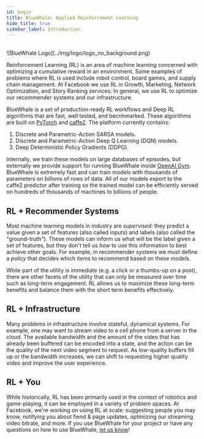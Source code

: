 ```yaml
---
id: begin
title: BlueWhale: Applied Reinforcement Learning
hide_title: true
sidebar_label: Introduction
---
```


<br/>
![BlueWhale Logo](../img/logo/logo_no_background.png)
<br/>

Reinforcement Learning (RL) is an area of machine learning concerned with optimizing a cumulative reward in an environment. Some examples of problems where RL is used include robot control, board games, and supply chain management.  At Facebook we use RL in Growth, Marketing, Network Optimization, and Story Ranking services.  In general, we use RL to optimize our recommender systems and our infrastructure.

BlueWhale is a set of production-ready RL workflows and Deep RL algorithms that are fast, well tested, and becnhmarked. These algorithms are built on [PyTorch](http://pytorch.org/) and [caffe2](http://caffe2.ai/).  The platform currently contains:

1. Discrete and Parametric-Action SARSA models.
2. Discrete and Parametric-Action Deep Q Learning (DQN) models.
3. Deep Deterministic Policy Gradients (DDPG).

Internally, we train these models on large databases of episodes, but externally we provide support for running BlueWhale inside [OpenAI Gym](gym.openai.com).  BlueWhale is extremely fast and can train models with thousands of parameters on billions of rows of data.  All of our models export to the caffe2 predictor after training so the trained model can be efficiently served on hundreds of thousands of machines to billions of people.

## RL + Recommender Systems

Most machine learning models in industry are *supervised*: they predict a value given a set of features (also called inputs) and labels (also called the "ground-truth").  These models can inform us *what* will be the label given a set of features, but they don't tell us *how* to use this information to best achieve other goals.  For example, in recommender systems we must define a *policy* that decides which items to recommend based on these models.

While part of the utility is immediate (e.g. a click or a thumbs-up on a post), there are other facets of the utility that can only be measured over time such as long-term engagement.  RL allows us to maximize these long-term benefits and balance them with the short term benefits effectively.

## RL + Infrastructure

Many problems in infrastructure involve stateful, dynamical systems.  For example, one may want to stream video to a cell phone from a server in the cloud.  The available bandwidth and the amount of the video that has already been buffered can be encoded into a state, and the action can be the quality of the next video segment to request.  As low-quality buffers fill up or the bandwidth increases, we can shift to requesting higher quality video and improve the user experience.


## RL + You

While historically, RL has been primarily used in the context of robotics and game-playing, it can be employed in a variety of problem spaces. At Facebook, we're working on using RL at scale: suggesting people you may know, notifying you about fiend & page updates, optimizing our streaming video bitrate, and more.  If you use BlueWhale for your project or have any questions on how to use BlueWhale, [let us know](contact.html)!

